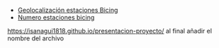 - [Geolocalización estaciones Bicing](https://isanagui1818.github.io/presentacion-proyecto/Geolocalizacion_estaciones_bicing.html)
- [Numero estaciones bicing](https://isanagui1818.github.io/presentacion-proyecto/Num_estaciones_bicing_interactivo.html)



https://isanagui1818.github.io/presentacion-proyecto/
al final añadir el nombre del archivo
